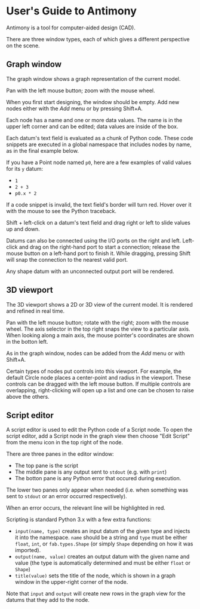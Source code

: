 User's Guide to Antimony
========================

Antimony is a tool for computer-aided design (CAD).

There are three window types, each of which gives a different perspective on the scene.

Graph window
------------
The graph window shows a graph representation of the current model.

Pan with the left mouse button;
zoom with the mouse wheel.

When you first start designing, the window should be empty.
Add new nodes either with the *Add* menu or by pressing Shift+A.

Each node has a name and one or more data values.
The name is in the upper left corner and can be edited;
data values are inside of the box.

Each datum's text field is evaluated as a chunk of Python code.
These code snippets are executed in a global namespace that includes nodes by name,
as in the final example below.

If you have a Point node named `p0`,
here are a few examples of valid values for its `y` datum:
- `1`
- `2 + 3`
- `p0.x * 2`

If a code snippet is invalid, the text field's border will turn red.
Hover over it with the mouse to see the Python traceback.

Shift + left-click on a datum's text field and drag right or left to slide values up and down.

Datums can also be connected using the I/O ports on the right and left.
Left-click and drag on the right-hand port to start a connection;
release the mouse button on a left-hand port to finish it.
While dragging, pressing Shift will snap the connection to the nearest valid port.

Any shape datum with an unconnected output port will be rendered.

3D viewport
-----------
The 3D viewport shows a 2D or 3D view of the current model.
It is rendered and refined in real time.

Pan with the left mouse button;
rotate with the right;
zoom with the mouse wheel.
The axis selector in the top right snaps the view to a particular axis.
When looking along a main axis,
the mouse pointer's coordinates are shown in the botton left.

As in the graph window,
nodes can be added from the *Add* menu or with Shift+A.

Certain types of nodes put controls into this viewport.
For example, the default Circle node places a center-point and radius in the viewport.
These controls can be dragged with the left mouse button.
If multiple controls are overlapping,
right-clicking will open up a list and one can be chosen to raise above the others.

Script editor
-------------
A script editor is used to edit the Python code of a Script node.
To open the script editor,
add a Script node in the graph view
then choose "Edit Script" from the menu icon in the top right of the node.

There are three panes in the editor window:
- The top pane is the script
- The middle pane is any output sent to `stdout` (e.g. with `print`)
- The botton pane is any Python error that occured during execution.

The lower two panes only appear when needed
(i.e. when something was sent to `stdout`
or an error occurred respectively).

When an error occurs, the relevant line will be highlighted in red.

Scripting is standard Python 3.x with a few extra functions:
- `input(name, type)` creates an input datum of the given type
and injects it into the namespace.  `name` should be a string
and `type` must be either `float`, `int`, or `fab.types.Shape`
(or simply `Shape` depending on how it was imported).
- `output(name, value)` creates an output datum with the given name and value
(the type is automatically determined and must be either `float` or `Shape`)
- `title(value)` sets the title of the node,
which is shown in a graph window in the upper-right corner of the node.

Note that `input` and `output` will create new rows in the graph view
for the datums that they add to the node.
